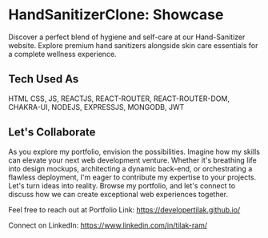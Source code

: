 <h1>HandSanitizerClone: Showcase
</h1>

Discover a perfect blend of hygiene and self-care at our Hand-Sanitizer website. Explore premium hand sanitizers alongside skin care essentials for a complete wellness experience.

<h2>Tech Used As</h2>HTML
CSS,
JS,
REACTJS,
REACT-ROUTER,
REACT-ROUTER-DOM,
CHAKRA-UI,
NODEJS,
EXPRESSJS,
MONGODB,
JWT

<h2>Let's Collaborate</h2>
As you explore my portfolio, envision the possibilities. Imagine how my skills can elevate your next web development venture. Whether it's breathing life into design mockups, architecting a dynamic back-end, or orchestrating a flawless deployment, I'm eager to contribute my expertise to your projects. Let's turn ideas into reality. Browse my portfolio, and let's connect to discuss how we can create exceptional web experiences together.

Feel free to reach out at Portfolio Link: https://developertilak.github.io/

Connect on LinkedIn: https://www.linkedin.com/in/tilak-ram/
